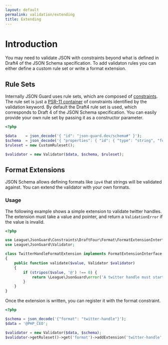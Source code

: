 ```yaml
---
layout: default
permalink: validation/extending
title: Extending
---
```


# Introduction

You may need to validate JSON with constraints beyond what is defined in Draft4 of the JSON Schema specification.  To add validaton rules you can either define a custom rule set or write a format extension.

## Rule Sets

Internally JSON Guard uses rule sets, which are composed of [constraints](https://github.com/league/json-guard/tree/master/src/ConstraintInterface.php).  The rule set is just a [PSR-11 container](https://github.com/php-fig/fig-standards/blob/master/accepted/PSR-11-container.md) of constraints identified by the validation keyword.  By default the Draft4 rule set is used, which corresponds to Draft 4 of the JSON Schema specification.  You can easily provide your own rule set by passing it as a constructor parameter.

```php
<?php

$data    = json_decode('{ "id": "json-guard.dev/schema#" }');
$schema  = json_decode('{ "properties": { "id": { "type": "string", "format": "uri" } } }');
$ruleset = new CustomRuleset();

$validator = new Validator($data, $schema, $ruleset);
```

## Format Extensions

JSON Schema allows defining formats like `ipv4` that strings will be validated against.  You can extend the validator with your own formats.

### Usage

The following example shows a simple extension to validate twitter handles.  The extension must take a value and pointer, and return a `ValidationError` if the value is invalid.

```php
<?php

use League\JsonGuard\Constraints\DraftFour\Format\FormatExtensionInterface;
use League\JsonGuard\Validator;

class TwitterHandleFormatExtension implements FormatExtensionInterface
{
    public function validate($value, Validator $validator)
    {
        if (stripos($value, '@') !== 0) {
            return \League\JsonGuard\error('A twitter handle must start with "@"', $validator);
        }
    }
}
```

Once the extension is written, you can register it with the format constraint.

```php
<?php

$schema = json_decode('{"format": "twitter-handle"}');
$data = '@PHP_CEO';

$validator = new Validator($data, $schema);
$validator->getRuleset()->get('format')->addExtension('twitter-handle', new TwitterHandleFormatExtension());
```
